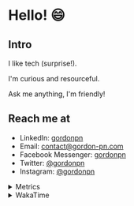 # Hello! 😄

## Intro

I like tech (surprise!).

I'm curious and resourceful.

Ask me anything, I'm friendly!

## Reach me at

- LinkedIn: [gordonpn](https://www.linkedin.com/in/gordonpn/)
- Email: [contact@gordon-pn.com](mailto:contact@gordon-pn.com)
- Facebook Messenger: [gordonpn](https://www.messenger.com/t/Gordonpn)
- Twitter: [@gordonpn](https://twitter.com/Gordonpn)
- Instagram: [@gordonpn](https://www.instagram.com/gordonpn/)

<details>
  <summary>Metrics</summary>

  <img align="center" src="https://github.com/gordonpn/gordonpn/blob/master/github-metrics.svg" alt="GitHub Metrics">

</details>

<details>
  <summary>WakaTime</summary>

  <!--START_SECTION:waka-->
📊 **This Week I Spent My Time On** 

```text
💬 Programming Languages: 
TypeScript               4 hrs 55 mins       ███████████░░░░░░░░░░░░░░   44.15 % 
Java                     4 hrs 36 mins       ██████████░░░░░░░░░░░░░░░   41.32 % 
JSON                     44 mins             ██░░░░░░░░░░░░░░░░░░░░░░░   06.61 % 
INI                      14 mins             █░░░░░░░░░░░░░░░░░░░░░░░░   02.19 % 
GitIgnore file           12 mins             ░░░░░░░░░░░░░░░░░░░░░░░░░   01.82 % 

🔥 Editors: 
Intellijidea             10 hrs 54 mins      ████████████████████████░   97.73 % 
VS Code                  15 mins             █░░░░░░░░░░░░░░░░░░░░░░░░   02.27 % 
```


 Last Updated on 12/05/2024 10:17:53 UTC
<!--END_SECTION:waka-->
</details>
